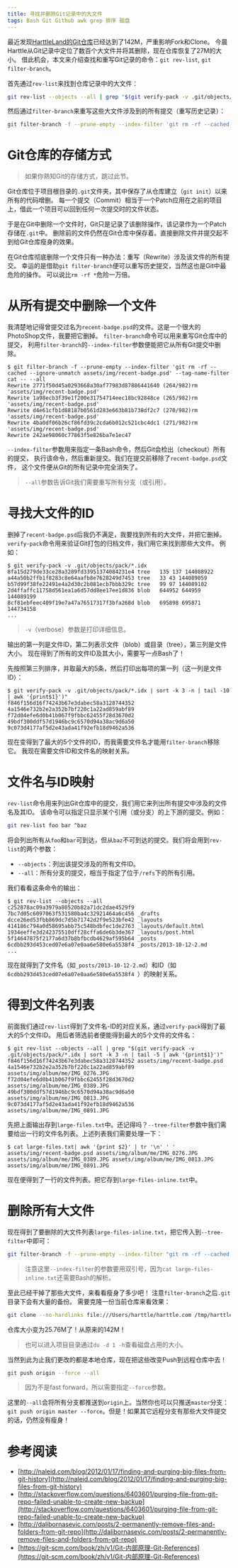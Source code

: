 ```yaml
---
title: 寻找并删除Git记录中的大文件
tags: Bash Git Github awk grep 排序 磁盘
---
```


最近发现[HarttleLand的Git仓库][harttle-git]已经达到了142M，严重影响Fork和Clone。
今晨Harttle从Git记录中定位了数百个大文件并将其删除，现在仓库恢复了27M的大小。
借此机会，本文来介绍查找和重写Git记录的命令：`git rev-list`, `git filter-branch`。

首先通过`rev-list`来找到仓库记录中的大文件：

```bash
git rev-list --objects --all | grep "$(git verify-pack -v .git/objects/pack/*.idx | sort -k 3 -n | tail -5 | awk '{print$1}')"
```

然后通过`filter-branch`来重写这些大文件涉及到的所有提交（重写历史记录）：

```bash
git filter-branch -f --prune-empty --index-filter 'git rm -rf --cached --ignore-unmatch your-file-name' --tag-name-filter cat -- --all
```

<!--more-->

# Git仓库的存储方式

> 如果你熟知Git的存储方式，跳过此节。

Git仓库位于项目根目录的`.git`文件夹，其中保存了从仓库建立（`git init`）以来所有的代码增删。
每一个提交（Commit）相当于一个Patch应用在之前的项目上，借此一个项目可以回到任何一次提交时的文件状态。

于是在Git中删除一个文件时，Git只是记录了该删除操作，该记录作为一个Patch存储在`.git`中。
删除前的文件仍然在Git仓库中保存着。直接删除文件并提交起不到给Git仓库瘦身的效果。

在Git仓库彻底删除一个文件只有一种办法：重写（Rewrite）涉及该文件的所有提交。
幸运的是借助`git filter-branch`便可以重写历史提交，当然这也是Git中最危险的操作。
可以说比`rm -rf *`危险一万倍。

# 从所有提交中删除一个文件

我清楚地记得曾提交过名为`recent-badge.psd`的文件。这是一个很大的PhotoShop文件，我要把它删掉。
`filter-branch`命令可以用来重写Git仓库中的提交， 
利用`filter-branch`的`--index-filter`参数便能把它从所有Git提交中删除。

```
$ git filter-branch -f --prune-empty --index-filter 'git rm -rf --cached --ignore-unmatch assets/img/recent-badge.psd' --tag-name-filter cat -- --all
Rewrite 2771f50d45a0293668a30af77983d87886441640 (264/982)rm 'assets/img/recent-badge.psd'
Rewrite 1a98ecb3f39e1f200e31754714eec18bc92848ce (265/982)rm 'assets/img/recent-badge.psd'
Rewrite d4e61cfb1d88187b0561d283e663b81b738df2c7 (270/982)rm 'assets/img/recent-badge.psd'
Rewrite 4ba0df06b26cf86fd39c2cda6b012c521cbc4dc1 (271/982)rm 'assets/img/recent-badge.psd'
Rewrite 242ae98060c77863f5e826ba7e1ec47
```

`--index-filter`参数用来指定一条Bash命令，然后Git会检出（checkout）所有的提交，
执行该命令，然后重新提交。我们在提交前移除了`recent-badge.psd`文件，
这个文件便从Git的所有记录中完全消失了。

> `--all`参数告诉Git我们需要重写所有分支（或引用）。

# 寻找大文件的ID

删掉了`recent-badge.psd`后我仍不满足，我要找到所有的大文件，并把它删掉。
`verify-pack`命令用来验证Git打包的归档文件，我们用它来找到那些大文件。
例如：

```
$ git verify-pack -v .git/objects/pack/*.idx
8fa15d279de33ce28a3289fd33951374084231e4 tree   135 137 144088922
a44a50b2ffb1f8283c8e64aafb8e7628249d7453 tree   33 43 144089059
b57d99f38fe22491e4a2d30c2b081ecb7bbb329c tree   99 97 144089102
2d4ffaffc11758d561ea1a6d57dd8ee17ee1d836 blob   644952 644959 144089199
8cf81ebfeec409f19e7a47a76517317f3bfa268d blob   695898 695871 144734158
...
```

> `-v`（verbose）参数是打印详细信息。

输出的第一列是文件ID，第二列表示文件（blob）或目录（tree），第三列是文件大小。
现在得到了所有的文件ID及其大小，需要写一点Bash了！

先按照第三列排序，并取最大的5条，然后打印出每项的第一列（这一列是文件ID）：

```
$ git verify-pack -v .git/objects/pack/*.idx | sort -k 3 -n | tail -10 | awk '{print$1}')"
f846f156d16f74243b67e3dabec58a3128744352 
4a1546e732b2e2a352b7bf220c1a22ad859abf89 
f72d04efe6d0b41b067f9fbbc62455f28d3670d2 
49bdf300ddf57d1946bc9c6570d94a38ac9d6a50 
9c073d4177af5d2e43ada41f92efb18d9462a536
```

现在变得到了最大的5个文件的ID，而我需要文件名才能用`filter-branch`移除它。
我现在需要文件ID和文件名的映射关系。

# 文件名与ID映射

`rev-list`命令用来列出Git仓库中的提交，我们用它来列出所有提交中涉及的文件名及其ID。
该命令可以指定只显示某个引用（或分支）的上下游的提交。例如：

```bash
git rev-list foo bar ^baz
```

将会列出所有从`foo`和`bar`可到达，但从`baz`不可到达的提交。我们将会用到`rev-list`的两个参数：

* `--objects`：列出该提交涉及的所有文件ID。
* `--all`：所有分支的提交，相当于指定了位于`/refs`下的所有引用。

我们看看这条命令的输出：

```
$ git rev-list --objects --all
c252878ac09a3979a80520b82a71dc2dae4529f9
7bc7d05c6097063f531580ba4c32921464a6c456 _drafts
dcce26ed53fbb869dc7d5b71742d2f9e523bfe42 _layouts
414186c794a0d58695abb75c548bdbfec1de2763 _layouts/default.html
1934eeffe3d242375510dff28cffa6de6b3de367 _layouts/post.html
5f14647875f2177a6d37b8bfbcdb4629af595b64 _posts
6cdbb293d453ced07e6a07e0aa6e580e6a5538f4 _posts/2013-10-12-2.md
...
```

现在就得到了文件名（如`_posts/2013-10-12-2.md`）和ID（如`6cdbb293d453ced07e6a07e0aa6e580e6a5538f4 `）的映射关系。

# 得到文件名列表

前面我们通过`rev-list`得到了文件名-ID的对应关系，通过`verify-pack`得到了最大的5个文件ID。
用后者筛选前者便能得到最大的5个文件的文件名：

```
$ git rev-list --objects --all | grep "$(git verify-pack -v .git/objects/pack/*.idx | sort -k 3 -n | tail -5 | awk '{print$1}')"
f846f156d16f74243b67e3dabec58a3128744352 assets/img/recent-badge.psd
4a1546e732b2e2a352b7bf220c1a22ad859abf89 assets/img/album/me/IMG_0276.JPG
f72d04efe6d0b41b067f9fbbc62455f28d3670d2 assets/img/album/me/IMG_0389.JPG
49bdf300ddf57d1946bc9c6570d94a38ac9d6a50 assets/img/album/me/IMG_0813.JPG
9c073d4177af5d2e43ada41f92efb18d9462a536 assets/img/album/me/IMG_0891.JPG
```

先把上面输出存到`large-files.txt`中。还记得吗？`--tree-filter`参数中我们需要给出一行的文件名列表。上述列表我们需要处理一下：

```
$ cat large-files.txt| awk '{print $2}' | tr '\n' ' '
assets/img/recent-badge.psd assets/img/album/me/IMG_0276.JPG assets/img/album/me/IMG_0389.JPG assets/img/album/me/IMG_0813.JPG assets/img/album/me/IMG_0891.JPG
```

现在便得到了一行的文件列表。把它存到`large-files-inline.txt`中。

# 删除所有大文件

现在得到了要删除的大文件列表`large-files-inline.txt`，把它传入到`--tree-filter`中即可：

```bash
git filter-branch -f --prune-empty --index-filter "git rm -rf --cached --ignore-unmatch `cat large-files-inline.txt`" --tag-name-filter cat -- --all
```

> 注意这里`--index-filter`的参数要用双引号，因为`cat large-files-inline.txt`还需要Bash的解析。

至此已经干掉了那些大文件，来看看瘦身了多少吧！
注意`filter-branch`之后`.git`目录下会有大量的备份。
需要克隆一份当前仓库来看效果：

```bash
git clone --no-hardlinks file:///Users/harttle/harttle.com /tmp/harttle.com
```

仓库大小变为25.76M了！从原来的142M！

> 也可以进入项目目录通过`du -d 1 -h`查看磁盘占用的大小。

当然到此为止我们更改的都是本地仓库，现在把这些改变Push到远程仓库中去！

```bash
git push origin --force --all
```

> 因为不是fast forward，所以需要指定`--force`参数。

这里的`--all`会将所有分支都推送到`origin`上。当然你也可以只推送`master`分支：
`git push origin master --force`。但是！如果其它远程分支有那些大文件提交的话，仍然没有瘦身！

# 参考阅读

* [http://naleid.com/blog/2012/01/17/finding-and-purging-big-files-from-git-history](http://naleid.com/blog/2012/01/17/finding-and-purging-big-files-from-git-history)
* [http://stackoverflow.com/questions/6403601/purging-file-from-git-repo-failed-unable-to-create-new-backup](http://stackoverflow.com/questions/6403601/purging-file-from-git-repo-failed-unable-to-create-new-backup)
* [http://dalibornasevic.com/posts/2-permanently-remove-files-and-folders-from-git-repo](http://dalibornasevic.com/posts/2-permanently-remove-files-and-folders-from-git-repo)
* [https://git-scm.com/book/zh/v1/Git-内部原理-Git-References](https://git-scm.com/book/zh/v1/Git-内部原理-Git-References)

[harttle-git]: https://github.com/harttle/harttle.github.io

